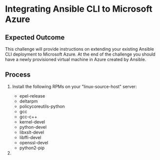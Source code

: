 # Integrating Ansible CLI to Microsoft Azure

## Expected Outcome

This challenge will provide instructions on extending your existing Ansible CLI deployment to Microsoft Azure. At the end of the challenge you should have a newly provisioned virtual machine in Azure created by Ansible.

## Process

1. Install the following RPMs on your "linux-source-host" server:

    * epel-release 
    * deltarpm
    * policycoreutils-python
    * gcc
    * gcc-c++
    * kernel-devel
    * python-devel
    * libxslt-devel
    * libffi-devel
    * openssl-devel
    * python2-pip

2. 
